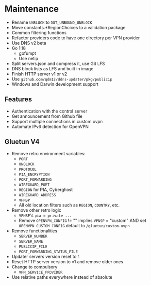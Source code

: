 # Maintenance

- Rename `UNBLOCK` to `DOT_UNBOUND_UNBLOCK`
- Move constants.*RegionChoices to a validation package
- Common filtering functions
- Refactor providers code to have one directory per VPN provider
- Use DNS v2 beta
- Go 1.18
  - gofumpt
  - Use netip
- Split servers.json and compress it, use Git LFS
- DNS block lists as LFS and built in image
- Finish HTTP server v1 or v2
- Use `github.com/qdm12/ddns-updater/pkg/publicip`
- Windows and Darwin development support

## Features

- Authentication with the control server
- Get announcement from Github file
- Support multiple connections in custom ovpn
- Automate IPv6 detection for OpenVPN

## Gluetun V4

- Remove retro environment variables:
  - `PORT`
  - `UNBLOCK`
  - `PROTOCOL`
  - `PIA_ENCRYPTION`
  - `PORT_FORWARDING`
  - `WIREGUARD_PORT`
  - `REGION` for PIA, Cyberghost
  - `WIREGUARD_ADDRESS`
  - `VPNSP`
  - All old location filters such as `REGION`, `COUNTRY`, etc.
- Remove other retro logic
  - `VPNSP`'s `pia = private ...`
  - Remove `OPENVPN_CONFIG` != "" implies `VPNSP` = "custom" AND set `OPENVPN_CUSTOM_CONFIG` default to `/gluetun/custom.ovpn`
- Remove functionalities
  - `SERVER_NUMBER`
  - `SERVER_NAME`
  - `PUBLICIP_FILE`
  - `PORT_FORWARDING_STATUS_FILE`
- Updater servers version reset to 1
- Reset HTTP server version to v1 and remove older ones
- Change to compulsory
  - `VPN_SERVICE_PROVIDER`
- Use relative paths everywhere instead of absolute

